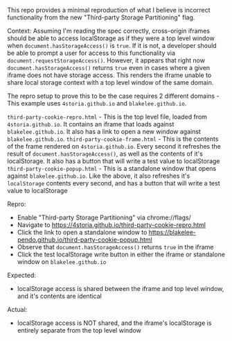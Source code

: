 This repo provides a minimal reproduction of what I believe is incorrect functionality from the new "Third-party Storage Partitioning" flag.

Context:
Assuming I'm reading the spec correctly, cross-origin iframes should be able to access localStorage as if they were a top level window when `document.hasStorageAccess()` is `true`. If it is not, a developer should be able to prompt a user for access to this functionality via `document.requestStorageAccess()`. However, it appears that right now `document.hasStorageAccess()` returns `true` even in cases where a given iframe does not have storage access. This renders the iframe unable to share local storage context with a top level window of the same domain.

The repro setup to prove this to be the case requires 2 different domains - This example uses `4storia.github.io` and `blakelee.github.io`.

`third-party-cookie-repro.html` - This is the top level file, loaded from `4storia.github.io`. It contains an iframe that loads against `blakelee.github.io`. It also has a link to open a new window against `blakelee.github.io`.
`third-party-cookie-frame.html` - This is the contents of the frame rendered on `4storia.github.io`. Every second it refreshes the result of `document.hasStorageAccess()`, as well as the contents of it's localStorage. It also has a button that will write a test value to localStorage
`third-party-cookie-popup.html` - This is a standalone window that opens against `blakelee.github.io`. Like the above, it also refreshes it's `localStorage` contents every second, and has a button that will write a test value to localStorage

Repro:
- Enable "Third-party Storage Partitioning" via chrome://flags/
- Navigate to https://4storia.github.io/third-party-cookie-repro.html
- Click the link to open a standalone window to https://blakelee-pendo.github.io/third-party-cookie-popup.html
- Observe that `document.hasStorageAccess()` returns `true` in the iframe
- Click the test localStorage write button in either the iframe or standalone window on `blakelee.github.io`

Expected:
- localStorage access is shared between the iframe and top level window, and it's contents are identical

Actual:
- localStorage access is NOT shared, and the iframe's localStorage is entirely separate from the top level window